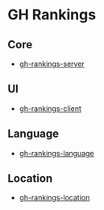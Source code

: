 GH Rankings
===

## Core

- [gh-rankings-server](https://github.com/memochou1993/gh-rankings)

## UI

- [gh-rankings-client](https://github.com/memochou1993/gh-rankings-ui)

## Language

- [gh-rankings-language](https://github.com/memochou1993/gh-rankings-language)

## Location

- [gh-rankings-location](https://github.com/memochou1993/gh-rankings-location)
